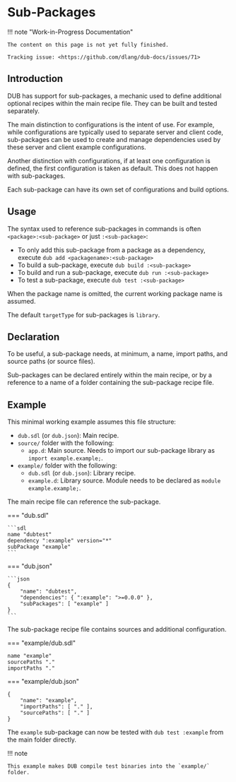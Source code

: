# Sub-Packages

!!! note "Work-in-Progress Documentation"

    The content on this page is not yet fully finished.

    Tracking issue: <https://github.com/dlang/dub-docs/issues/71>

## Introduction

DUB has support for sub-packages, a mechanic used to define additional optional
recipes within the main recipe file. They can be built and tested separately.

The main distinction to configurations is the intent of use. For example,
while configurations are typically used to separate server and client code,
sub-packages can be used to create and manage dependencies used by
these server and client example configurations.

Another distinction with configurations, if at least one configuration is defined,
the first configuration is taken as default. This does not happen with sub-packages.

Each sub-package can have its own set of configurations and build options.

## Usage

The syntax used to reference sub-packages in commands is often `<package>:<sub-package>` or just `:<sub-package>`:
- To only add this sub-package from a package as a dependency, execute `dub add <packagename>:<sub-package>`
- To build a sub-package, execute `dub build :<sub-package>`
- To build and run a sub-package, execute `dub run :<sub-package>`
- To test a sub-package, execute `dub test :<sub-package>`

When the package name is omitted, the current working package name is assumed.

The default `targetType` for sub-packages is `library`.

## Declaration

To be useful, a sub-package needs, at minimum, a name, import paths,
and source paths (or source files).

Sub-packages can be declared entirely within the main recipe, or by a
reference to a name of a folder containing the sub-package recipe file.

## Example

This minimal working example assumes this file structure:
- `dub.sdl` (or `dub.json`): Main recipe.
- `source/` folder with the following:
  - `app.d`: Main source. Needs to import our sub-package library as `import example.example;`.
- `example/` folder with the following:
  - `dub.sdl` (or `dub.json`): Library recipe.
  - `example.d`: Library source. Module needs to be declared as `module example.example;`.

The main recipe file can reference the sub-package.

=== "dub.sdl"

    ```sdl
    name "dubtest"
    dependency ":example" version="*"
    subPackage "example"
    ```

=== "dub.json"

    ```json
    {
        "name": "dubtest",
        "dependencies": { ":example": ">=0.0.0" },
        "subPackages": [ "example" ]
    }
    ```

The sub-package recipe file contains sources and additional configuration.

=== "example/dub.sdl"

    name "example"
    sourcePaths "."
    importPaths "."

=== "example/dub.json"

    {
        "name": "example",
        "importPaths": [ "." ],
        "sourcePaths": [ "." ]
    }

The `example` sub-package can now be tested with `dub test :example` from the
main folder directly.

!!! note

    This example makes DUB compile test binaries into the `example/` folder.
